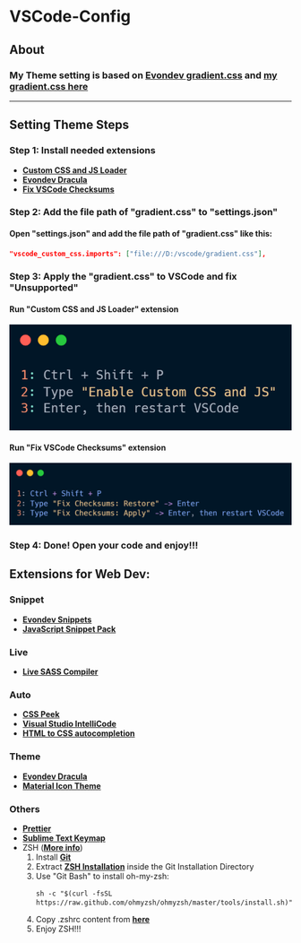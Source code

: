 # VSCode-Config

## About

### My Theme setting is based on [**Evondev gradient.css**](https://github.com/evondev/evondev-dracula/blob/master/gradient.css) and [**my gradient.css here**](assets/css/gradient.css)

---

## Setting Theme Steps

### Step 1: Install needed extensions

-   [**Custom CSS and JS Loader**](https://marketplace.visualstudio.com/items?itemName=be5invis.vscode-custom-css)
-   [**Evondev Dracula**](https://marketplace.visualstudio.com/items?itemName=evondev.dracula-high-contrast)
-   [**Fix VSCode Checksums**](https://marketplace.visualstudio.com/items?itemName=lehni.vscode-fix-checksums)

### Step 2: Add the file path of "gradient.css" to "settings.json"

#### Open "settings.json" and add the file path of "gradient.css" like this:

<!-- ![File Path](assets/filepath.png) -->

```json
"vscode_custom_css.imports": ["file:///D:/vscode/gradient.css"],
```

### Step 3: Apply the "gradient.css" to VSCode and fix "Unsupported"

#### Run "Custom CSS and JS Loader" extension

![File Path](assets/customCSS_Ext.png)

#### Run "Fix VSCode Checksums" extension

![File Path](assets/fixChecksums_Ext.png)

### Step 4: Done! Open your code and enjoy!!!

## Extensions for Web Dev:

### Snippet

-   [**Evondev Snippets**](https://marketplace.visualstudio.com/items?itemName=evondev.evondev-snippets)
-   [**JavaScript Snippet Pack**](https://marketplace.visualstudio.com/items?itemName=akamud.vscode-javascript-snippet-pack)

### Live

-   [**Live SASS Compiler**](https://marketplace.visualstudio.com/items?itemName=ritwickdey.live-sass)

### Auto

-   [**CSS Peek**](https://marketplace.visualstudio.com/items?itemName=pranaygp.vscode-css-peek)
-   [**Visual Studio IntelliCode**](https://marketplace.visualstudio.com/items?itemName=VisualStudioExptTeam.vscodeintellicode)
-   [**HTML to CSS autocompletion**](https://marketplace.visualstudio.com/items?itemName=solnurkarim.html-to-css-autocompletion)

### Theme

-   [**Evondev Dracula**](https://marketplace.visualstudio.com/items?itemName=evondev.dracula-high-contrast)
-   [**Material Icon Theme**](https://marketplace.visualstudio.com/items?itemName=PKief.material-icon-theme)

### Others

-   [**Prettier**](https://marketplace.visualstudio.com/items?itemName=esbenp.prettier-vscode)
-   [**Sublime Text Keymap**](https://marketplace.visualstudio.com/items?itemName=ms-vscode.sublime-keybindings)
-   ZSH ([**More info**](https://amitgujar15.medium.com/customize-your-git-bash-like-this-d969c68abfdb))
    1.  Install [**Git**](https://git-scm.com/downloads)
    2.  Extract [**ZSH Installation**](./assets/zsh.pkg.tar) inside the Git Installation Directory
    3.  Use "Git Bash" to install oh-my-zsh:
        ```
        sh -c "$(curl -fsSL https://raw.github.com/ohmyzsh/ohmyzsh/master/tools/install.sh)"
        ```
    4.  Copy .zshrc content from [**here**](./assets/.zshrc)
    5.  Enjoy ZSH!!!
